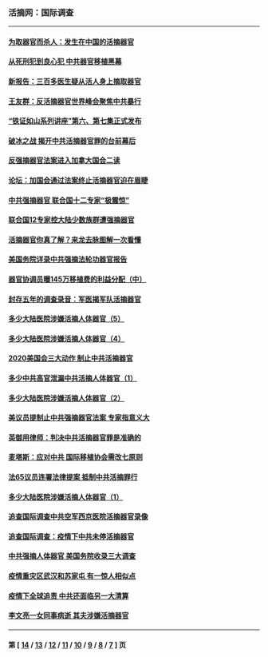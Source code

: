### 活摘网：国际调查
---
#### [为取器官而杀人：发生在中国的活摘器官](../../pages/nf5947/n13794731.md?10080430) 
#### [从死刑犯到良心犯 中共器官移植黑幕](../../pages/nf5947/n13764669.md?10080430) 
#### [新报告：三百多医生疑从活人身上摘取器官](../../pages/nf5947/n13703044.md?10080430) 
#### [王友群：反活摘器官世界峰会聚焦中共暴行](../../pages/nf5947/n13250738.md?10080430) 
#### [“铁证如山系列讲座”第六、第七集正式发布](../../pages/nf5947/n13106287.md?10080430) 
#### [破冰之战 揭开中共活摘器官罪的台前幕后](../../pages/nf5947/n13082457.md?10080430) 
#### [反强摘器官法案进入加拿大国会二读](../../pages/nf5947/n13033450.md?10080430) 
#### [论坛：加国会通过法案终止活摘器官迫在眉睫](../../pages/nf5947/n13029839.md?10080430) 
#### [中共强摘器官 联合国十二专家“极震惊”](../../pages/nf5947/n13024313.md?10080430) 
#### [联合国12专家控大陆少数族群遭强摘器官](../../pages/nf5947/n13023877.md?10080430) 
#### [活摘器官你真了解？来龙去脉图解一次看懂](../../pages/nf5947/n13013820.md?10080430) 
#### [美国务院详录中共强摘法轮功器官报告](../../pages/nf5947/n12944519.md?10080430) 
#### [器官协调员曝145万移植费的利益分配（中）](../../pages/nf5947/n12894547.md?10080430) 
#### [封存五年的调查录音：军医揭军队活摘器官](../../pages/nf5947/n12798692.md?10080430) 
#### [多少大陆医院涉嫌活摘人体器官（5）](../../pages/nf5947/n12768383.md?10080430) 
#### [多少大陆医院涉嫌活摘人体器官（4）](../../pages/nf5947/n12664434.md?10080430) 
#### [2020美国会三大动作 制止中共活摘器官](../../pages/nf5947/n12682004.md?10080430) 
#### [多少中共高官泄漏中共活摘人体器官（1）](../../pages/nf5947/n12671234.md?10080430) 
#### [多少大陆医院涉嫌活摘人体器官（2）](../../pages/nf5947/n12655589.md?10080430) 
#### [美议员提制止中共强摘器官法案 专家指意义大](../../pages/nf5947/n12630561.md?10080430) 
#### [英御用律师：判决中共活摘器官罪是准确的](../../pages/nf5947/n12580740.md?10080430) 
#### [麦塔斯：应对中共 国际移植协会需改七原则](../../pages/nf5947/n12514711.md?10080430) 
#### [法65议员连署法律提案 抵制中共活摘罪行](../../pages/nf5947/n12437047.md?10080430) 
#### [多少大陆医院涉嫌活摘人体器官（1）](../../pages/nf5947/n12414284.md?10080430) 
#### [追查国际调查中共空军西京医院活摘器官录像](../../pages/nf5947/n12348837.md?10080430) 
#### [追查国际调查：疫情下中共未停活摘器官](../../pages/nf5947/n12273415.md?10080430) 
#### [中共强摘人体器官 美国务院收录三大调查](../../pages/nf5947/n12181488.md?10080430) 
#### [疫情重灾区武汉和苏家屯 有一惊人相似点](../../pages/nf5947/n12150824.md?10080430) 
#### [疫情下全球追责 中共还面临另一大清算](../../pages/nf5947/n12070397.md?10080430) 
#### [李文亮一女同事病逝 其夫涉嫌活摘器官](../../pages/nf5947/n11957882.md?10080430) 

---
#### 第 [ [14](./14.md?10080430) / [13](./13.md?10080430) / [12](./12.md?10080430) / [11](./11.md?10080430) / [10](./10.md?10080430) / [9](./9.md?10080430) / [8](./8.md?10080430) / [7](./7.md?10080430) ] 页
